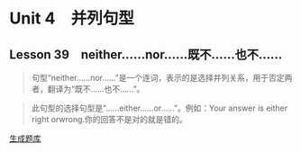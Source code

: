 ﻿ # Unit 4　并列句型
 ## Lesson 39　neither……nor……既不……也不……
 
> 句型“neither……nor……”是一个连词，表示的是选择并列关系，用于否定两者，翻译为“既不……也不……”。

> 此句型的选择句型是“……either……or……”。例如：Your answer is either right orwrong.你的回答不是对的就是错的。


 [生成题库](./question/f039.json)
